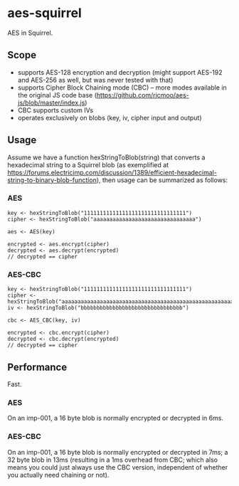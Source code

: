 # aes-squirrel
AES in Squirrel.

## Scope
- supports AES-128 encryption and decryption (might support AES-192 and AES-256 as well, but was never tested with that)
- supports Cipher Block Chaining mode (CBC) – more modes available in the original JS code base (https://github.com/ricmoo/aes-js/blob/master/index.js)
- CBC supports custom IVs
- operates exclusively on blobs (key, iv, cipher input and output)

## Usage
Assume we have a function hexStringToBlob(string) that converts a hexadecimal string to a Squirrel blob (as exemplified at https://forums.electricimp.com/discussion/1389/efficient-hexadecimal-string-to-binary-blob-function), then usage can be summarized as follows:

### AES
```
key <- hexStringToBlob("11111111111111111111111111111111")
cipher <- hexStringToBlob("aaaaaaaaaaaaaaaaaaaaaaaaaaaaaaaa")

aes <- AES(key)

encrypted <- aes.encrypt(cipher)
decrypted <- aes.decrypt(encrypted)
// decrypted == cipher
```

### AES-CBC
```
key <- hexStringToBlob("11111111111111111111111111111111")
cipher <- hexStringToBlob("aaaaaaaaaaaaaaaaaaaaaaaaaaaaaaaaaaaaaaaaaaaaaaaaaaaaaaaaaaaaaaaa")
iv <- hexStringToBlob("bbbbbbbbbbbbbbbbbbbbbbbbbbbbbbbb")

cbc <- AES_CBC(key, iv)

encrypted <- cbc.encrypt(cipher)
decrypted <- cbc.decrypt(encrypted)
// decrypted == cipher
```

## Performance
Fast.

### AES
On an imp-001, a 16 byte blob is normally encrypted or decrypted in 6ms.

### AES-CBC
On an imp-001, a 16 byte blob is normally encrypted or decrypted in 7ms; a 32 byte blob in 13ms (resulting in a 1ms overhead from CBC; which also means you could just always use the CBC version, independent of whether you actually need chaining or not).
